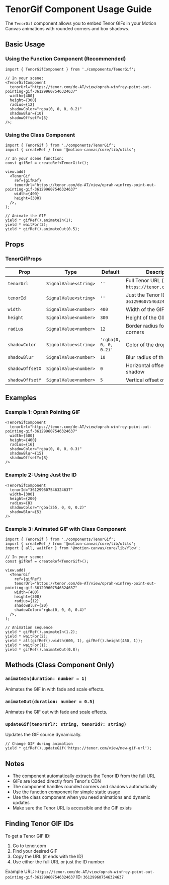 # TenorGif Component Usage Guide

The `TenorGif` component allows you to embed Tenor GIFs in your Motion Canvas animations with rounded corners and box shadows.

## Basic Usage

### Using the Function Component (Recommended)

```tsx
import { TenorGifComponent } from './components/TenorGif';

// In your scene:
<TenorGifComponent
  tenorUrl="https://tenor.com/de-AT/view/oprah-winfrey-point-out-pointing-gif-361299607546324637"
  width={400}
  height={300}
  radius={12}
  shadowColor="rgba(0, 0, 0, 0.2)"
  shadowBlur={10}
  shadowOffsetY={5}
/>;
```

### Using the Class Component

```tsx
import { TenorGif } from './components/TenorGif';
import { createRef } from '@motion-canvas/core/lib/utils';

// In your scene function:
const gifRef = createRef<TenorGif>();

view.add(
  <TenorGif
    ref={gifRef}
    tenorUrl="https://tenor.com/de-AT/view/oprah-winfrey-point-out-pointing-gif-361299607546324637"
    width={400}
    height={300}
  />,
);

// Animate the GIF
yield * gifRef().animateIn(1);
yield * waitFor(3);
yield * gifRef().animateOut(0.5);
```

## Props

### TenorGifProps

| Prop            | Type                  | Default                | Description                                         |
| --------------- | --------------------- | ---------------------- | --------------------------------------------------- |
| `tenorUrl`      | `SignalValue<string>` | `''`                   | Full Tenor URL (e.g., `https://tenor.com/view/...`) |
| `tenorId`       | `SignalValue<string>` | `''`                   | Just the Tenor ID (e.g., `361299607546324637`)      |
| `width`         | `SignalValue<number>` | `400`                  | Width of the GIF in pixels                          |
| `height`        | `SignalValue<number>` | `300`                  | Height of the GIF in pixels                         |
| `radius`        | `SignalValue<number>` | `12`                   | Border radius for rounded corners                   |
| `shadowColor`   | `SignalValue<string>` | `'rgba(0, 0, 0, 0.2)'` | Color of the drop shadow                            |
| `shadowBlur`    | `SignalValue<number>` | `10`                   | Blur radius of the shadow                           |
| `shadowOffsetX` | `SignalValue<number>` | `0`                    | Horizontal offset of the shadow                     |
| `shadowOffsetY` | `SignalValue<number>` | `5`                    | Vertical offset of the shadow                       |

## Examples

### Example 1: Oprah Pointing GIF

```tsx
<TenorGifComponent
  tenorUrl="https://tenor.com/de-AT/view/oprah-winfrey-point-out-pointing-gif-361299607546324637"
  width={500}
  height={400}
  radius={16}
  shadowColor="rgba(0, 0, 0, 0.3)"
  shadowBlur={15}
  shadowOffsetY={8}
/>
```

### Example 2: Using Just the ID

```tsx
<TenorGifComponent
  tenorId="361299607546324637"
  width={300}
  height={200}
  radius={8}
  shadowColor="rgba(255, 0, 0, 0.2)"
  shadowBlur={5}
/>
```

### Example 3: Animated GIF with Class Component

```tsx
import { TenorGif } from './components/TenorGif';
import { createRef } from '@motion-canvas/core/lib/utils';
import { all, waitFor } from '@motion-canvas/core/lib/flow';

// In your scene:
const gifRef = createRef<TenorGif>();

view.add(
  <TenorGif
    ref={gifRef}
    tenorUrl="https://tenor.com/de-AT/view/oprah-winfrey-point-out-pointing-gif-361299607546324637"
    width={400}
    height={300}
    radius={12}
    shadowBlur={20}
    shadowColor="rgba(0, 0, 0, 0.4)"
  />,
);

// Animation sequence
yield * gifRef().animateIn(1.2);
yield * waitFor(2);
yield * all(gifRef().width(600, 1), gifRef().height(450, 1));
yield * waitFor(1);
yield * gifRef().animateOut(0.8);
```

## Methods (Class Component Only)

### `animateIn(duration: number = 1)`

Animates the GIF in with fade and scale effects.

### `animateOut(duration: number = 0.5)`

Animates the GIF out with fade and scale effects.

### `updateGif(tenorUrl?: string, tenorId?: string)`

Updates the GIF source dynamically.

```tsx
// Change GIF during animation
yield * gifRef().updateGif('https://tenor.com/view/new-gif-url');
```

## Notes

- The component automatically extracts the Tenor ID from the full URL
- GIFs are loaded directly from Tenor's CDN
- The component handles rounded corners and shadows automatically
- Use the function component for simple static usage
- Use the class component when you need animations and dynamic updates
- Make sure the Tenor URL is accessible and the GIF exists

## Finding Tenor GIF IDs

To get a Tenor GIF ID:

1. Go to tenor.com
2. Find your desired GIF
3. Copy the URL (it ends with the ID)
4. Use either the full URL or just the ID number

Example URL: `https://tenor.com/de-AT/view/oprah-winfrey-point-out-pointing-gif-361299607546324637`
ID: `361299607546324637`
